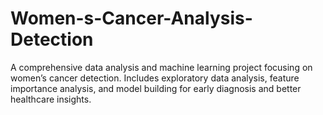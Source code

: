 # Women-s-Cancer-Analysis-Detection
A comprehensive data analysis and machine learning project focusing on women’s cancer detection. Includes exploratory data analysis, feature importance analysis, and model building for early diagnosis and better healthcare insights.
